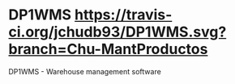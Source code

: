 # DP1WMS https://travis-ci.org/jchudb93/DP1WMS.svg?branch=Chu-MantProductos
DP1WMS - Warehouse management software

